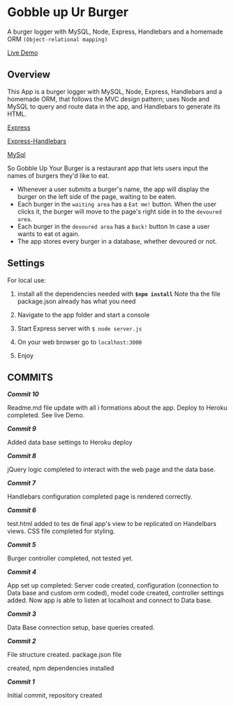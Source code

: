 # Gobble up Ur Burger
A burger logger with MySQL, Node, Express, Handlebars and a homemade ORM `(Object-relational mapping)`


[Live Demo](https://burgergobbleup.herokuapp.com/)


## Overview

This App is a burger logger with MySQL, Node, Express, Handlebars and a homemade ORM, that follows the MVC design pattern; uses Node and MySQL to query and route data in  the app, and Handlebars to generate its HTML. 

[Express](https://www.npmjs.com/package/express)

[Express-Handlebars](https://www.npmjs.com/package/express-handlebars)

[MySql](https://www.npmjs.)


So Gobble Up Your Burger is a restaurant app that lets users input the names of burgers they'd like to eat. 

* Whenever a user submits a burger's name, the app will display the burger on the left side of the page, waiting to be eaten. 
* Each burger in the `waiting area` has a `Eat me!` button. When the user clicks it, the burger will move to the page's right side in to the `devoured area`.
* Each burger in the `devoured area` has a `Back!` button In case a user wants to eat ot again.
* The app stores every burger in a database, whether devoured or not.


## Settings

For local use:

1. install all the dependencies needed with **`$npm install`**  Note tha the file package.json already has what you need

2. Navigate to the app folder and start a console

3. Start Express server with `$ node server.js`

4. On your web browser go to `localhost:3000`

5. Enjoy




## COMMITS
**_Commit 10_**

Readme.md file update with all i formations about the app. Deploy to Heroku completed. See live Demo.


**_Commit 9_**

Added data base settings to Heroku deploy

**_Commit 8_**

jQuery logic completed to interact with the web page and the data base.

**_Commit 7_**

Handlebars configuration completed page is rendered correctly.

**_Commit 6_**

test.html added to tes de final app's view to be replicated on Handelbars views. CSS file completed for styling.

**_Commit 5_**

Burger controller completed, not tested yet.


**_Commit 4_**

App set up completed: Server code created, configuration (connection to Data base and custom orm coded), model code created, controller settings added. Now app is able to listen at localhost and connect to Data base.

**_Commit 3_**

Data Base  connection setup, base queries created.

**_Commit 2_**

File structure created. package.json file 

created, npm dependencies installed

**_Commit 1_**

Initial commit, repository created
